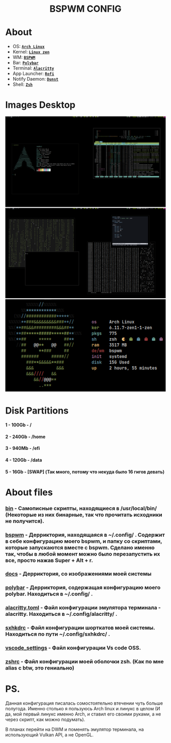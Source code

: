 # <center>BSPWM CONFIG</center>
# About 
 - OS: [**`Arch Linux`**](https://archlinux.org/)
 - Kernel: [**`Linux zen`**](https://github.com/zen-kernel/zen-kernel)
 - WM: [**`BSPWM`**](https://github.com/baskerville/bspwm)
 - Bar: [**`Polybar`**](https://github.com/polybar/polybar)
 - Terminal: [**`Alacritty`**](https://github.com/alacritty/alacritty)
 - App Launcher: [**`Rofi`**](https://github.com/davatorium/rofi)
 - Notify Daemon: [**`Dunst`**](https://github.com/dunst-project/dunst)
 - Shell: [**`Zsh`**](https://github.com/ohmyzsh/ohmyzsh.git)

# Images Desktop

<img src="docs/1.png" align="1" width="px">
<img src="docs/2.png" align="2" width="px">
<img src="docs/3.png" align="3" width="1000px">

# Disk Partitions
#### 1 - 100Gb - /

#### 2 - 240Gb - /home

#### 3 - 940Mb - /efi

#### 4 - 120Gb - /data

#### 5 - 16Gb - [SWAP] (Так много, потому что некуда было 16 гигов девать)

# About files
### [bin](bin) - Самописные скрипты, находящиеся в /usr/local/bin/ (Некоторые из них бинарные, так что прочитать исходники не получится).

### [bspwm](bspwm) - Дерриктория, находящаяся в ~/.config/ . Содержит в себе конфигурацию моего bspwm, и папку со скриптами, которые запускаются вместе с bspwm. Сделано именно так, чтобы в любой момент можно было перезапустить их все, просто нажав Super + Alt + r.

### [docs](docs) - Дерриктория, со изображениями моей системы

### [polybar](polybar) - Дерриктория, содержащая конфигурацию моего polybar. Находиться в ~/.config/ .

### [alacritty.toml](alacritty.toml) - Файл конфигурации эмулятора терминала - alacritty. Находиться в ~/.config/alacritty/ .

### [sxhkdrc](sxhkdrc) - Файл конфигурации шорткатов моей системы. Находиться по пути ~/.config/sxhkdrc/ .

### [vscode_settings](vscode_settings) - Файл конфигурации Vs code OSS.

### [zshrc](zshrc) - Файл конфигурации моей оболочки zsh. (Как по мне alias с btw, это гениально)


# PS.
Данная конфигурация писалась сомостоятельно втечении чуть больше полугода. Именно столько я пользуюсь Arch linux и линукс в целом (И да, мой первый линукс именно Arch, и ставил его своими руками, а не через скрипт, как можно подумать).

В планах перейти на DWM и поменять эмулятор терминала, на использующий Vulkan API, а не OpenGL.